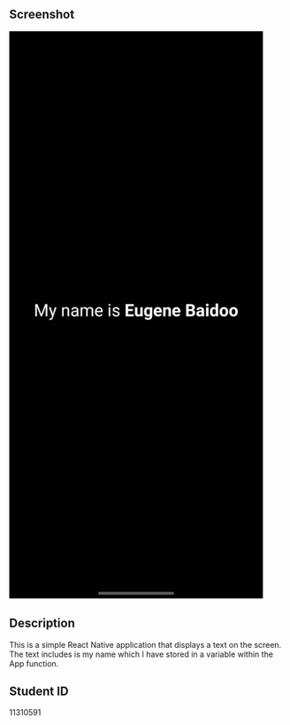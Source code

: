 ## Screenshot

![App Screenshot](ScreenShot.jpg)

## Description

This is a simple React Native application that displays a text on the screen. The text includes is my name which I have stored in a variable within the App function.

## Student ID

11310591

